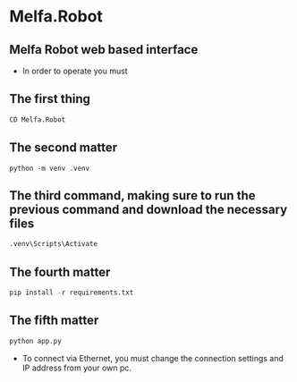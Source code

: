 # Melfa.Robot



## Melfa Robot web based interface
- In order to operate you must


## The first thing
```python
CD Melfa.Robot
```
## The second matter
``` pyhton
python -m venv .venv
```
## The third command, making sure to run the previous command and download the necessary files
```python
.venv\Scripts\Activate
```
## The fourth matter
```python
pip install -r requirements.txt
```
## The fifth matter
```python
python app.py
```

- To connect via Ethernet, you must change the connection settings and IP address from your own pc.
